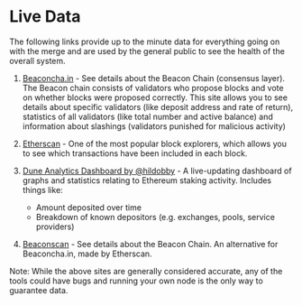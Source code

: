 # Live Data

The following links provide up to the minute data for everything going on with the merge and are used by the general public to see the health of the overall system. 


1) [Beaconcha.in](https://beaconcha.in/) - See details about the Beacon Chain (consensus layer). The Beacon chain consists of validators who propose blocks and vote on whether blocks were proposed correctly.
This site allows you to see details about specific validators (like deposit address and rate of return), statistics of all validators (like total number and active balance)
and information about slashings (validators punished for malicious activity)

2) [Etherscan](https://etherscan.io/) - One of the most popular block explorers, which allows you to see which transactions have been included in each block. 

3) [Dune Analytics Dashboard by @hildobby](https://dune.com/hildobby/ETH2-Deposits) - A live-updating dashboard of graphs and statistics relating to Ethereum staking activity. Includes things like:
    - Amount deposited over time
    - Breakdown of known depositors (e.g. exchanges, pools, service providers)

4) [Beaconscan](https://beaconscan.com/) - See details about the Beacon Chain. An alternative for Beaconcha.in, made by Etherscan.

Note: While the above sites are generally considered accurate, any of the tools could have bugs and running your own node is the only way to guarantee data. 
